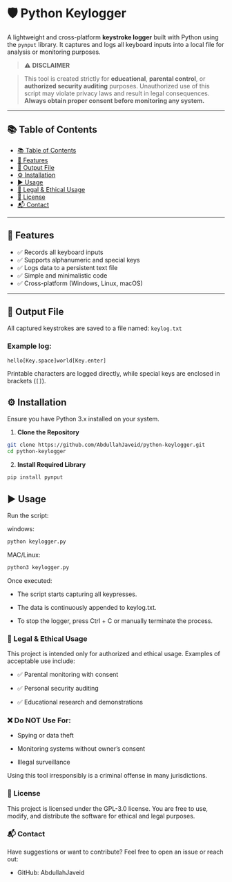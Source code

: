 # 🛡️ Python Keylogger

A lightweight and cross-platform **keystroke logger** built with Python using the `pynput` library. It captures and logs all keyboard inputs into a local file for analysis or monitoring purposes.

> ⚠️ **DISCLAIMER**  

> This tool is created strictly for **educational**, **parental control**, or **authorized security auditing** purposes. Unauthorized use of this script may violate privacy laws and result in legal consequences.  
> **Always obtain proper consent before monitoring any system.**

---

## 📚 Table of Contents

- [📚 Table of Contents](#-table-of-contents)
- [🚀 Features](#-features)
- [📂 Output File](#-output-file)
- [⚙️ Installation](#️-installation)
- [▶️ Usage](#️-usage)
- [🛑 Legal & Ethical Usage](#-legal--ethical-usage)
- [📄 License](#-license)
- [📬 Contact](#-contact)

---

## 🚀 Features

- ✅ Records all keyboard inputs
- ✅ Supports alphanumeric and special keys
- ✅ Logs data to a persistent text file
- ✅ Simple and minimalistic code
- ✅ Cross-platform (Windows, Linux, macOS)

---

## 📂 Output File

All captured keystrokes are saved to a file named:
`keylog.txt`

### Example log:

```
hello[Key.space]world[Key.enter]
```

Printable characters are logged directly, while special keys are enclosed in brackets (`[]`).


## ⚙️ Installation

Ensure you have Python 3.x installed on your system.

1. **Clone the Repository**

```bash
git clone https://github.com/AbdullahJaveid/python-keylogger.git
cd python-keylogger
```
2. **Install Required Library**

```bash
pip install pynput
```

## ▶️ Usage

Run the script:

windows:
```bash
python keylogger.py
```
MAC/Linux:
```bash
python3 keylogger.py
```
Once executed:

- The script starts capturing all keypresses.

- The data is continuously appended to keylog.txt.

- To stop the logger, press Ctrl + C or manually terminate the process.

### 🛑 Legal & Ethical Usage
This project is intended only for authorized and ethical usage. Examples of acceptable use include:

- ✅ Parental monitoring with consent

- ✅ Personal security auditing

- ✅ Educational research and demonstrations

### ❌ Do NOT Use For:
- Spying or data theft

- Monitoring systems without owner’s consent

- Illegal surveillance

Using this tool irresponsibly is a criminal offense in many jurisdictions.

### 📄 License
This project is licensed under the GPL-3.0 license. You are free to use, modify, and distribute the software for ethical and legal purposes.

### 📬 Contact
Have suggestions or want to contribute? Feel free to open an issue or reach out:

- GitHub: AbdullahJaveid